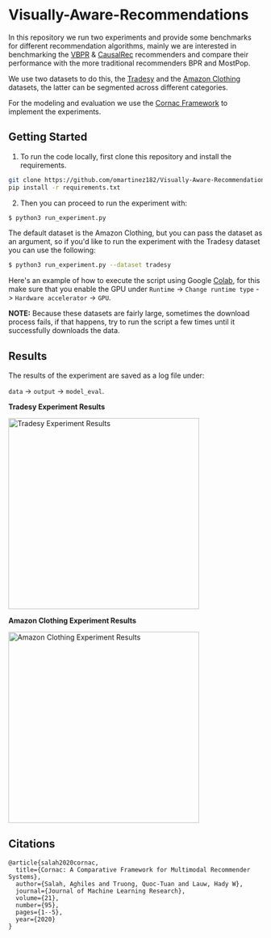 # Visually-Aware-Recommendations
 

In this repository we run two experiments and provide some benchmarks for different recommendation algorithms, mainly we are interested in benchmarking the [VBPR](https://arxiv.org/pdf/1510.01784.pdf) & [CausalRec](https://arxiv.org/pdf/2107.02390.pdf) recommenders and compare their performance with the more traditional recommenders BPR and MostPop.

We use two datasets to do this, the [Tradesy](http://jmcauley.ucsd.edu/data/tradesy/) and the [Amazon Clothing](https://nijianmo.github.io/amazon/index.html) datasets, the latter can be segmented across different categories.

For the modeling and evaluation we use the [Cornac Framework](https://cornac.preferred.ai/) to implement the experiments.

## Getting Started

1) To run the code locally, first clone this repository and install the requirements.

```bash
git clone https://github.com/omartinez182/Visually-Aware-Recommendations.git && cd Visually-Aware-Recommendations
pip install -r requirements.txt
```
2) Then you can proceed to run the experiment with:

```bash
$ python3 run_experiment.py
```
The default dataset is the Amazon Clothing, but you can pass the dataset as an argument, so if you'd like to run the experiment with the Tradesy dataset you can use the following:

```bash
$ python3 run_experiment.py --dataset tradesy
```
Here's an example of how to execute the script using Google [Colab](https://colab.research.google.com/drive/1tsawUOF5qRAHwYhSEd8MRWHtthel6A3B?usp=sharing), for this make sure that you enable the GPU under ```Runtime``` -> ```Change runtime type``` -> ```Hardware accelerator``` -> ```GPU```.

**NOTE:** Because these datasets are fairly large, sometimes the download process fails, if that happens, try to run the script a few times until it successfully downloads the data.

## Results

The results of the experiment are saved as a log file under:

```data``` -> ```output``` -> ```model_eval```.

**Tradesy Experiment Results**

<img width="378" alt="Tradesy Experiment Results" src="https://user-images.githubusercontent.com/63601717/165890615-d94dae42-b1a1-4bac-9593-e337ab7999db.png">

**Amazon Clothing Experiment Results**

<img width="378" alt="Amazon Clothing Experiment Results" src="https://user-images.githubusercontent.com/63601717/165889647-05034e1d-dbc6-4432-b8fc-e9130523d6b2.png">

## Citations
```
@article{salah2020cornac,
  title={Cornac: A Comparative Framework for Multimodal Recommender Systems},
  author={Salah, Aghiles and Truong, Quoc-Tuan and Lauw, Hady W},
  journal={Journal of Machine Learning Research},
  volume={21},
  number={95},
  pages={1--5},
  year={2020}
}
```
